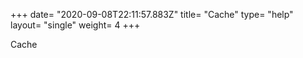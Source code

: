 +++
date= "2020-09-08T22:11:57.883Z"
title= "Cache"
type= "help"
layout= "single"
weight= 4
+++
 
Cache